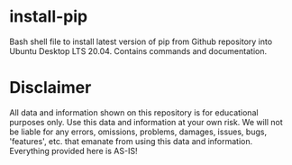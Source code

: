 # install-pip
Bash shell file to install latest version of pip from Github repository into Ubuntu Desktop LTS 20.04. Contains commands and documentation.

# Disclaimer
All data and information shown on this repository is for educational purposes only. Use this data and information at your own risk. We will not be liable for any errors, omissions, problems, damages, issues, bugs, 'features', etc. that emanate from using this data and information. Everything provided here is AS-IS!
